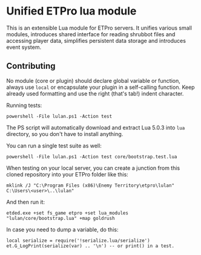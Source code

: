 # Unified ETPro lua module

This is an extensible Lua module for ETPro servers. It unifies various small modules, introduces shared interface for reading shrubbot files and accessing player data, simplifies persistent data storage and introduces event system.

## Contributing

No module (core or plugin) should declare global variable or function, always use `local` or encapsulate your plugin in a self-calling function. Keep already used formatting and use the right (that's tab!) indent character.

Running tests:

~~~
powershell -File lulan.ps1 -Action test
~~~

The PS script will automatically download and extract Lua 5.0.3 into `lua` directory, so you don't have to install anything.

You can run a single test suite as well:

~~~
powershell -File lulan.ps1 -Action test core/bootstrap.test.lua
~~~

When testing on your local server, you can create a junction from this cloned repository into your ETPro folder like this:

~~~
mklink /J "C:\Program Files (x86)\Enemy Territory\etpro\lulan" C:\Users\<user>\..\lulan"
~~~

And then run it:

~~~
etded.exe +set fs_game etpro +set lua_modules "lulan/core/bootstrap.lua" +map goldrush
~~~

In case you need to dump a variable, do this:

~~~
local serialize = require('!serialize.lua/serialize')
et.G_LogPrint(serialize(var) .. '\n') -- or print() in a test.
~~~